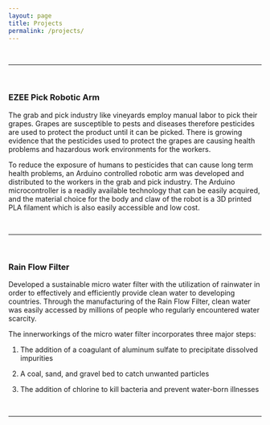 ```yaml
---
layout: page
title: Projects
permalink: /projects/
---
```



<br>
<hr/>
<br>

### EZEE Pick Robotic Arm 


The grab and pick industry like vineyards employ manual labor to pick their grapes. Grapes are susceptible to pests and diseases therefore pesticides are used to protect the product until it can be picked. There is growing evidence that the pesticides used to protect the grapes are causing health problems and hazardous work environments for the workers. 

 

To reduce the exposure of humans to pesticides that can cause long term health problems, an Arduino controlled robotic arm was developed and distributed to the workers in the grab and pick industry. The Arduino microcontroller is a readily available technology that can be easily acquired, and the material choice for the body and claw of the robot is a 3D printed PLA filament which is also easily accessible and low cost. 



<br>
<hr/>
<br>

### Rain Flow Filter 

Developed a sustainable micro water filter with the utilization of rainwater in order to effectively and efficiently provide clean water to developing countries. Through the manufacturing of the Rain Flow Filter, clean water was easily accessed by millions of people who regularly encountered water scarcity.  

 

The innerworkings of the micro water filter incorporates three major steps: 

  1. The addition of a coagulant of aluminum sulfate to precipitate dissolved impurities 

  2. A coal, sand, and gravel bed to catch unwanted particles 

  3. The addition of chlorine to kill bacteria and prevent water-born illnesses 

<br>
<hr/>
<br>
